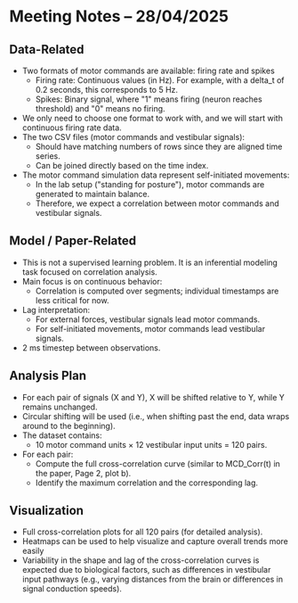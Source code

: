# Meeting Notes – 28/04/2025

## Data-Related
- Two formats of motor commands are available: firing rate and spikes
  - Firing rate: Continuous values (in Hz). For example, with a delta_t of 0.2 seconds, this corresponds to 5 Hz.
  - Spikes: Binary signal, where "1" means firing (neuron reaches threshold) and "0" means no firing.
- We only need to choose one format to work with, and we will start with continuous firing rate data.
- The two CSV files (motor commands and vestibular signals):
  - Should have matching numbers of rows since they are aligned time series.
  - Can be joined directly based on the time index.
- The motor command simulation data represent self-initiated movements:
  - In the lab setup ("standing for posture"), motor commands are generated to maintain balance.
  - Therefore, we expect a correlation between motor commands and vestibular signals.

## Model / Paper-Related
- This is not a supervised learning problem. It is an inferential modeling task focused on correlation analysis.
- Main focus is on continuous behavior:
  - Correlation is computed over segments; individual timestamps are less critical for now.
- Lag interpretation:
  - For external forces, vestibular signals lead motor commands.
  - For self-initiated movements, motor commands lead vestibular signals.
- 2 ms timestep between observations.

## Analysis Plan
- For each pair of signals (X and Y), X will be shifted relative to Y, while Y remains unchanged.
- Circular shifting will be used (i.e., when shifting past the end, data wraps around to the beginning).
- The dataset contains:
  - 10 motor command units × 12 vestibular input units = 120 pairs.
- For each pair:
  - Compute the full cross-correlation curve (similar to MCD_Corr(t) in the paper, Page 2, plot b).
  - Identify the maximum correlation and the corresponding lag.

## Visualization
- Full cross-correlation plots for all 120 pairs (for detailed analysis).
- Heatmaps can be used to help visualize and capture overall trends more easily
- Variability in the shape and lag of the cross-correlation curves is expected due to biological factors, such as differences in vestibular input pathways (e.g., varying distances from the brain or differences in signal conduction speeds).

